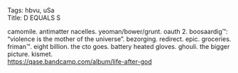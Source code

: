Tags: hbvu, uSa  
Title: D EQUALS S  
  
camomile. antimatter nacelles. yeoman/bower/grunt. oauth 2. boosaardig™: “violence is the mother of the universe”. bezorging. redirect. epic. groceries. friman™. eight billion. the cto goes. battery heated gloves. ghouli. the bigger picture. kismet.  
<https://qase.bandcamp.com/album/life-after-god>  

